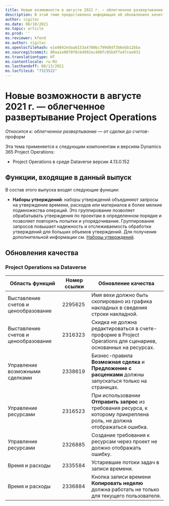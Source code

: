 ```yaml
---
title: Новые возможности в августе 2021 г. — облегченное развертывание Project Operations
description: В этой теме предоставлена информация об обновлениях качества, доступных для выпуска облегченного развертывания Project Operations (август 2021 года).
author: sigitac
ms.date: 08/10/2021
ms.topic: article
ms.prod: ''
ms.reviewer: kfend
ms.author: sigitac
ms.openlocfilehash: e1e0842edaa6153a4780bc799d8df3b6ebb12bba
ms.sourcegitcommit: 80aa1e8070f0cb4992ac408fc05bdffe47cee931
ms.translationtype: HT
ms.contentlocale: ru-RU
ms.lasthandoff: 08/13/2021
ms.locfileid: "7323522"
---
```

# <a name="whats-new-august-2021---project-operations-lite-deployment"></a>Новые возможности в августе 2021 г. — облегченное развертывание Project Operations

_Относится к: облегченное развертывание — от сделки до счетов-проформ_

Эта тема применяется к следующим компонентам и версиям Dynamics 365 Project Operations:

  - Project Operations в среде Dataverse версии 4.13.0.152

## <a name="features-included-in-this-release"></a>Функции, входящие в данный выпуск

В состав этого выпуска входят следующие функции:

- **Наборы утверждений**: наборы утверждений объединяют запросы на утверждение времени, расходов или материалов в более мелкие подмножества операций. Это группирование позволяет обрабатывать утверждения по проектам в определенном порядке и позволяет повторять попытки и упорядочивание. Группирование запросов повышает надежность и отслеживаемость обработки утверждений для больших объемов утверждений. Для получения дополнительной информации см. [Наборы утверждений](../../approvals/approval-sets.md).

## <a name="quality-updates"></a>Обновления качества

### <a name="project-operations-on-dataverse"></a>Project Operations на Dataverse

| **Область функций** | **Номер ссылки** | **Обновление качества** |
| --- | --- | --- |
| Выставление счетов и ценообразование | 2295625 | Имя вехи должно быть скопировано из графика накладных в сведения строки накладной. |
| Выставление счетов и ценообразование | 2316323 | Скидка не должна редактироваться в счете-проформе в Project Operations для сценариев, основанных на ресурсах. |
|   Управление возможными сделками | 2338619 | Бизнес-правила **Возможная сделка** и **Предложение с расценками** должны запускаться только на страницах. |
| Управление ресурсами | 2316523 | При использовании **Отправить запрос** из требования ресурса, к которому прикреплена роль, не должна отображаться ошибка. |
| Управление ресурсами | 2326885 | Создание требования к ресурсам через проект не должно отображать ошибку. |
| Время и расходы | 2335584 | Устаревшие потоки задач в записи времени. |
| Время и расходы | 2336884 | Кнопка записи времени **Копировать неделю** должна работать не только для текущего пользователя. |
